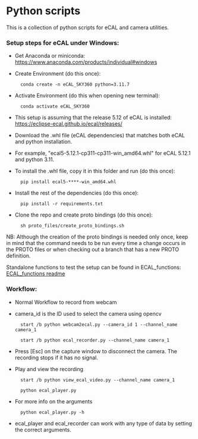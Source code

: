 # Python scripts
This is a collection of python scripts for eCAL and camera utilities.

### Setup steps for eCAL under Windows:
  * Get Anaconda or miniconda: https://www.anaconda.com/products/individual#windows
  * Create Environment (do this once):
      ```shell
        conda create -n eCAL_SKY360 python=3.11.7
      ```
  * Activate Environment (do this when opening new terminal):
      ```shell
        conda activate eCAL_SKY360
      ```

  * This setup is assuming that the release 5.12 of eCAL is installed: https://eclipse-ecal.github.io/ecal/releases/
  * Download the .whl file (eCAL dependencies) that matches both eCAL and python installation.
  * For example, "ecal5-5.12.1-cp311-cp311-win_amd64.whl" for eCAL 5.12.1 and python 3.11.
  * To install the .whl file, copy it in this folder and run (do this once):
      ```shell
        pip install ecal5-****-win_amd64.whl
      ```

  * Install the rest of the dependencies (do this once):
      ```shell
        pip install -r requirements.txt
      ```

  * Clone the repo and create proto bindings (do this once):
      ```shell
        sh proto_files/create_proto_bindings.sh
      ```

  NB: Although the creation of the proto bindings is needed only once, keep in mind that the command needs to be run every time a change occurs in the PROTO files or when checking out a branch that has a new PROTO definition.

  Standalone functions to test the setup can be found in ECAL_functions: [ECAL_functions readme](ECAL_functions/README.md)

### Workflow:

  * Normal Workflow to record from webcam
  * camera_id is the ID used to select the camera using opencv
      ```shell
        start /b python webcam2ecal.py --camera_id 1 --channel_name camera_1
      ```
      ```shell
        start /b python ecal_recorder.py --channel_name camera_1
      ```

  * Press [Esc] on the capture window to disconnect the camera. The recording stops if it has no signal.

  * Play and view the recording
      ```shell
        start /b python view_ecal_video.py --channel_name camera_1
      ```
      ```shell
        python ecal_player.py
      ```

  * For more info on the arguments
      ```shell
        python ecal_player.py -h
      ```

  * ecal_player and ecal_recorder can work with any type of data by setting the correct arguments.
